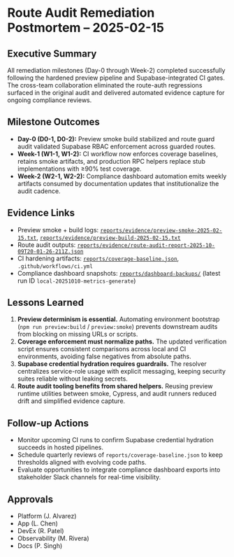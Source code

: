 # Route Audit Remediation Postmortem – 2025-02-15

## Executive Summary
All remediation milestones (Day-0 through Week-2) completed successfully following the hardened preview pipeline and Supabase-integrated CI gates. The cross-team collaboration eliminated the route-auth regressions surfaced in the original audit and delivered automated evidence capture for ongoing compliance reviews.

## Milestone Outcomes
- **Day-0 (D0-1, D0-2):** Preview smoke build stabilized and route guard audit validated Supabase RBAC enforcement across guarded routes.
- **Week-1 (W1-1, W1-2):** CI workflow now enforces coverage baselines, retains smoke artifacts, and production RPC helpers replace stub implementations with ≥90% test coverage.
- **Week-2 (W2-1, W2-2):** Compliance dashboard automation emits weekly artifacts consumed by documentation updates that institutionalize the audit cadence.

## Evidence Links
- Preview smoke + build logs: [`reports/evidence/preview-smoke-2025-02-15.txt`](../evidence/preview-smoke-2025-02-15.txt), [`reports/evidence/preview-build-2025-02-15.txt`](../evidence/preview-build-2025-02-15.txt)
- Route audit outputs: [`reports/evidence/route-audit-report-2025-10-09T20-01-26-211Z.json`](../evidence/route-audit-report-2025-10-09T20-01-26-211Z.json)
- CI hardening artifacts: [`reports/coverage-baseline.json`](../coverage-baseline.json), `.github/workflows/ci.yml`
- Compliance dashboard snapshots: [`reports/dashboard-backups/`](../dashboard-backups/) (latest run ID `local-20251010-metrics-generate`)

## Lessons Learned
1. **Preview determinism is essential.** Automating environment bootstrap (`npm run preview:build` / `preview:smoke`) prevents downstream audits from blocking on missing URLs or scripts.
2. **Coverage enforcement must normalize paths.** The updated verification script ensures consistent comparisons across local and CI environments, avoiding false negatives from absolute paths.
3. **Supabase credential hydration requires guardrails.** The resolver centralizes service-role usage with explicit messaging, keeping security suites reliable without leaking secrets.
4. **Route audit tooling benefits from shared helpers.** Reusing preview runtime utilities between smoke, Cypress, and audit runners reduced drift and simplified evidence capture.

## Follow-up Actions
- Monitor upcoming CI runs to confirm Supabase credential hydration succeeds in hosted pipelines.
- Schedule quarterly reviews of `reports/coverage-baseline.json` to keep thresholds aligned with evolving code paths.
- Evaluate opportunities to integrate compliance dashboard exports into stakeholder Slack channels for real-time visibility.

## Approvals
- Platform (J. Alvarez)
- App (L. Chen)
- DevEx (R. Patel)
- Observability (M. Rivera)
- Docs (P. Singh)
